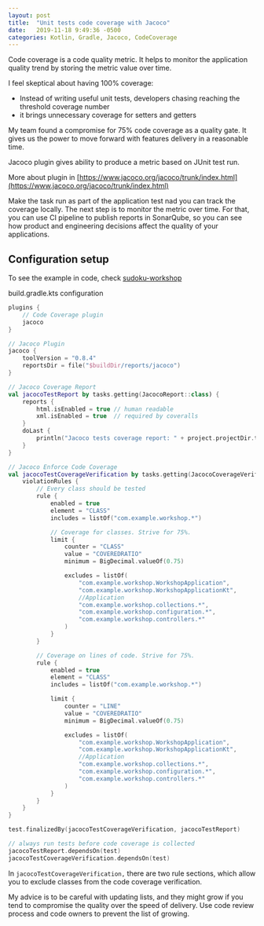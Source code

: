 ```yaml
---
layout: post
title:  "Unit tests code coverage with Jacoco"
date:   2019-11-18 9:49:36 -0500
categories: Kotlin, Gradle, Jacoco, CodeCoverage
---
```


Code coverage is a code quality metric.
It helps to monitor the application quality trend by storing the metric value over time.

I feel skeptical about having 100% coverage:
* Instead of writing useful unit tests, developers chasing reaching the threshold coverage number
* it brings unnecessary coverage for setters and getters

My team found a compromise for 75% code coverage as a quality gate.
It gives us the power to move forward with features delivery in a reasonable time.

Jacoco plugin gives ability to produce a metric based on JUnit test run.

More about plugin in [https://www.jacoco.org/jacoco/trunk/index.html](https://www.jacoco.org/jacoco/trunk/index.html)

Make the task run as part of the application test nad you can track the coverage locally.
The next step is to monitor the metric over time. For that, you can use CI pipeline to publish reports in SonarQube,
so you can see how product and engineering decisions affect the quality of your applications.

## Configuration setup

To see the example in code, check [sudoku-workshop](https://github.com/PavelSusloparov/sudoku-workshop)

build.gradle.kts configuration

```kotlin
plugins {
	// Code Coverage plugin
	jacoco
}

// Jacoco Plugin
jacoco {
	toolVersion = "0.8.4"
	reportsDir = file("$buildDir/reports/jacoco")
}

// Jacoco Coverage Report
val jacocoTestReport by tasks.getting(JacocoReport::class) {
	reports {
		html.isEnabled = true // human readable
		xml.isEnabled = true  // required by coveralls
	}
	doLast {
		println("Jacoco tests coverage report: " + project.projectDir.toString() + "/build/reports/jacoco/test/html/index.html")
	}
}

// Jacoco Enforce Code Coverage
val jacocoTestCoverageVerification by tasks.getting(JacocoCoverageVerification::class) {
	violationRules {
		// Every class should be tested
		rule {
			enabled = true
			element = "CLASS"
			includes = listOf("com.example.workshop.*")

			// Coverage for classes. Strive for 75%.
			limit {
				counter = "CLASS"
				value = "COVEREDRATIO"
				minimum = BigDecimal.valueOf(0.75)

				excludes = listOf(
					"com.example.workshop.WorkshopApplication",
					"com.example.workshop.WorkshopApplicationKt",
					//Application
					"com.example.workshop.collections.*",
					"com.example.workshop.configuration.*",
					"com.example.workshop.controllers.*"
				)
			}
		}

		// Coverage on lines of code. Strive for 75%.
		rule {
			enabled = true
			element = "CLASS"
			includes = listOf("com.example.workshop.*")

			limit {
				counter = "LINE"
				value = "COVEREDRATIO"
				minimum = BigDecimal.valueOf(0.75)

				excludes = listOf(
					"com.example.workshop.WorkshopApplication",
					"com.example.workshop.WorkshopApplicationKt",
					//Application
					"com.example.workshop.collections.*",
					"com.example.workshop.configuration.*",
					"com.example.workshop.controllers.*"
				)
			}
		}
	}
}

test.finalizedBy(jacocoTestCoverageVerification, jacocoTestReport)

// always run tests before code coverage is collected
jacocoTestReport.dependsOn(test)
jacocoTestCoverageVerification.dependsOn(test)
```

In `jacocoTestCoverageVerification,` there are two rule sections, which allow you to exclude classes from the code coverage verification.

My advice is to be careful with updating lists, and they might grow if you tend to compromise the quality over the speed of delivery.
Use code review process and code owners to prevent the list of growing.
